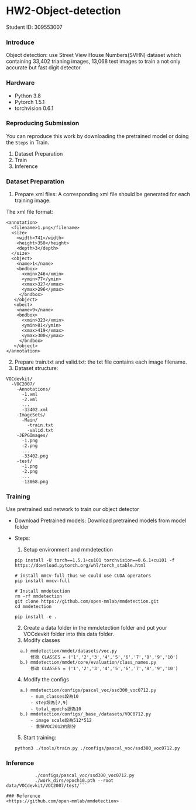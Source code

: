 # HW2-Object-detection
Student ID: 309553007

### Introduce
Object detection: 
use Street View House Numbers(SVHN) dataset which containing 33,402 trianing images, 13,068 test images to train a not only accurate but fast digit detector

### Hardware
* Python 3.8
* Pytorch 1.5.1
* torchvision 0.6.1

### Reproducing Submission
You can reproduce this work by downloading  the pretrained model or doing the ```Steps``` in Train.
1. Dataset Preparation
2. Train
3. Inference

### Dataset Preparation
1. Prepare xml files: A corresponding xml file should be generated for each training image.

The xml file format:
```
<annotation>
  <filename>1.png</filename>
  <size>
    <width>741</width>
    <height>350</height>
    <depth>3</depth>
  </size>
  <object>
    <name>1</name>
    <bndbox>
      <xmin>246</xmin>
      <ymin>77</ymin>
      <xmax>327</xmax>
      <ymax>296</ymax>
     </bndbox>
   </object>
   <obect>
    <name>9</name>
    <bndbox>
      <xmin>323</xmin>
      <ymin>81</ymin>
      <xmax>419</xmax>
      <ymax>300</ymax>
     </bndbox>
   </object>
</annotation>
```
2. Prepare train.txt and valid.txt: the txt file contains each image filename.
3. Dataset structure:
```
VOCdevkit/
  -VOC2007/
    -Annotations/
      -1.xml
      -2.xml
      ...
      -33402.xml
    -ImageSets/
      -Main/
        -train.txt
        -valid.txt
    -JEPGImages/
      -1.png
      -2.png
      ...
      -33402.png
    -test/
      -1.png
      -2.png
      ...
      -13068.png
```

### Training
Use pretrained ssd network to train our object detector
* Download Pretrained models:
Download pretrained models from model folder
* Steps:
  1. Setup environment and mmdetection
  ```
  pip install -U torch==1.5.1+cu101 torchvision==0.6.1+cu101 -f https://download.pytorch.org/whl/torch_stable.html

  # install mmcv-full thus we could use CUDA operators
  pip install mmcv-full

  # Install mmdetection
  rm -rf mmdetection
  git clone https://github.com/open-mmlab/mmdetection.git
  cd mmdetection

  pip install -e .
  ```
  2. Create a data folder in the mmdetection folder and put your VOCdevkit folder into this data folder.
  3. Modify classes
  ```
    a.) mmdetection/mmdet/datasets/voc.py
        修改 CLASSES = ('1','2','3','4','5','6','7','8','9','10')
    b.) mmdetection/mmdet/core/evaluation/class_names.py
        修改 CLASSES = ('1','2','3','4','5','6','7','8','9','10')
  ```
    
  4. Modify the configs
  ```
    a.) mmdetection/configs/pascal_voc/ssd300_voc0712.py
        - num_classes設為10
        - step設為[7,9]
        - total_epochs設為10
    b.) mmdetection/configs/_base_/datasets/VOC0712.py
        - image scale設為512*512
        - 拿掉VOC2012的部分
  ```
  5. Start training:
  
  ```python3 ./tools/train.py ./configs/pascal_voc/ssd300_voc0712.py```
  

### Inference

```python3 ./demo/image_demo.py 
           ./configs/pascal_voc/ssd300_voc0712.py 
           ./work_dirs/epoch10.pth --root data/VOCdevkit/VOC2007/test/```

### Reference
<https://github.com/open-mmlab/mmdetection>
